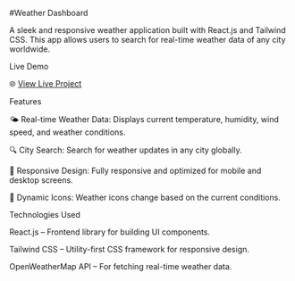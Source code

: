 #Weather Dashboard

A sleek and responsive weather application built with React.js and Tailwind CSS. This app allows users to search for real-time weather data of any city worldwide.

Live Demo

🌐 [View Live Project](https://weather-dashboard-ebon-one.vercel.app/)


Features

🌤️ Real-time Weather Data: Displays current temperature, humidity, wind speed, and weather conditions.

🔍 City Search: Search for weather updates in any city globally.

🎨 Responsive Design: Fully responsive and optimized for mobile and desktop screens.

🌙 Dynamic Icons: Weather icons change based on the current conditions.

Technologies Used

React.js – Frontend library for building UI components.

Tailwind CSS – Utility-first CSS framework for responsive design.

OpenWeatherMap API – For fetching real-time weather data.
